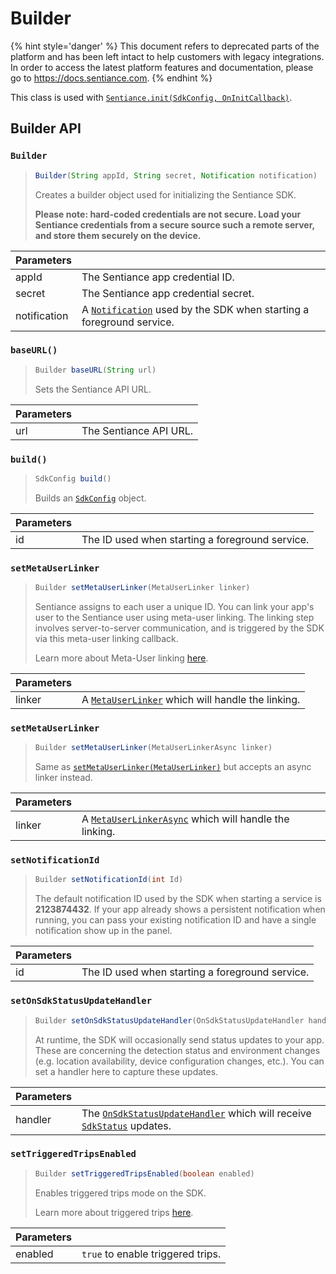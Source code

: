 # Builder

{% hint style='danger' %} This document refers to deprecated parts of the platform and has been left intact to help customers with legacy integrations. In order to access the latest platform features and documentation, please go to https://docs.sentiance.com. {% endhint %}

This class is used with [`Sentiance.init(SdkConfig, OnInitCallback)`](../sentiance.md#init).

## Builder API

### `Builder`

> ```java
> Builder(String appId, String secret, Notification notification)
> ```
>
> Creates a builder object used for initializing the Sentiance SDK.
>
> **Please note: hard-coded credentials are not secure. Load your Sentiance credentials from a secure source such a remote server, and store them securely on the device.**

| Parameters    |                                                                                                                                          |
| ------------- | ---------------------------------------------------------------------------------------------------------------------------------------- |
| appId         | The Sentiance app credential ID.                                                                                                         |
| secret        | The Sentiance app credential secret.                                                                                                     |
| notification  | A [`Notification`](https://developer.android.com/reference/android/app/Notification) used by the SDK when starting a foreground service. |



### `baseURL()`

> ```java
> Builder baseURL(String url)
> ```
>
> Sets the Sentiance API URL.

| Parameters |                        |
| ---------- | ---------------------- |
| url        | The Sentiance API URL. |

### `build()`

> ```java
> SdkConfig build()
> ```
>
> Builds an [`SdkConfig`](./) object.

| Parameters |                                                 |
| ---------- | ----------------------------------------------- |
| id         | The ID used when starting a foreground service. |

### `setMetaUserLinker`

> ```java
> Builder setMetaUserLinker(MetaUserLinker linker)
> ```
>
> Sentiance assigns to each user a unique ID. You can link your app's user to the Sentiance user using meta-user linking. The linking step involves server-to-server communication, and is triggered by the SDK via this meta-user linking callback.
>
> Learn more about Meta-User linking [here](../../../appendix/user-linking.md).

| Parameters |                                                                           |
| ---------- | ------------------------------------------------------------------------- |
| linker     | A [`MetaUserLinker`](../metauserlinker.md) which will handle the linking. |

### `setMetaUserLinker`

> ```java
> Builder setMetaUserLinker(MetaUserLinkerAsync linker)
> ```
>
> Same as [`setMetaUserLinker(MetaUserLinker)`](sdkconfig-builder.md#setmetauserlinker) but accepts an async linker instead.

| Parameters |                                                                                     |
| ---------- | ----------------------------------------------------------------------------------- |
| linker     | A [`MetaUserLinkerAsync`](../metauserlinkerasync.md) which will handle the linking. |

### `setNotificationId`

> ```java
> Builder setNotificationId(int Id)
> ```
>
> The default notification ID used by the SDK when starting a service is **2123874432**. If your app already shows a persistent notification when running, you can pass your existing notification ID and have a single notification show up in the panel.

| Parameters |                                                 |
| ---------- | ----------------------------------------------- |
| id         | The ID used when starting a foreground service. |

### `setOnSdkStatusUpdateHandler`

> ```java
> Builder setOnSdkStatusUpdateHandler(OnSdkStatusUpdateHandler handler)
> ```
>
> At runtime, the SDK will occasionally send status updates to your app. These are concerning the detection status and environment changes (e.g. location availability, device configuration changes, etc.). You can set a handler here to capture these updates.

| Parameters |                                                                                                                           |
| ---------- | ------------------------------------------------------------------------------------------------------------------------- |
| handler    | The [`OnSdkStatusUpdateHandler`](../onsdkstatusupdatehandler.md) which will receive [`SdkStatus`](../sdkstatus/) updates. |

### `setTriggeredTripsEnabled`

> ```java
> Builder setTriggeredTripsEnabled(boolean enabled)
> ```
>
> Enables triggered trips mode on the SDK.
>
> Learn more about triggered trips [here](../../../appendix/controlled-detections/controlled-trips-only.md).

| Parameters |                                   |
| ---------- | --------------------------------- |
| enabled    | `true` to enable triggered trips. |
